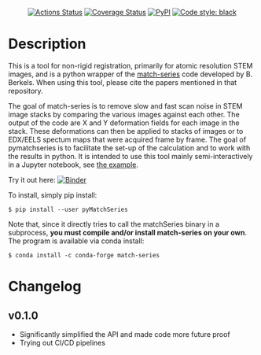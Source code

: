 <p align="center">
<a href="https://github.com/din14970/pyMatchSeries/actions"><img alt="Actions Status" src="https://github.com/din14970/pyMatchSeries/workflows/Test/badge.svg"></a>
<a href="https://coveralls.io/github/din14970/pyMatchSeries?branch=master"><img alt="Coverage Status" src="https://coveralls.io/repos/github/din14970/pyMatchSeries/badge.svg?branch=master"></a>
<a href="https://pypi.org/project/pyMatchSeries/"><img alt="PyPI" src="https://img.shields.io/pypi/v/pyMatchSeries.svg?style=flat"></a>
<a href="https://github.com/psf/black"><img alt="Code style: black" src="https://img.shields.io/badge/code%20style-black-000000.svg"></a>
</p>

# Description
This is a tool for non-rigid registration, primarily for atomic resolution STEM images, and is a python wrapper of the [match-series](https://github.com/berkels/match-series) code developed by B. Berkels. When using this tool, please cite the papers mentioned in that repository. 

The goal of match-series is to remove slow and fast scan noise in STEM image stacks by comparing the various images against each other. The output of the code are X and Y deformation fields for each image in the stack. These deformations can then be applied to stacks of images or to EDX/EELS spectum maps that were acquired frame by frame. The goal of pymatchseries is to facilitate the set-up of the calculation and to work with the results in python. It is intended to use this tool mainly semi-interactively in a Jupyter notebook, see [the example](https://github.com/din14970/pyMatchSeries/blob/master/examples/example.ipynb).

Try it out here:
[![Binder](https://mybinder.org/badge_logo.svg)](https://mybinder.org/v2/gh/din14970/pyMatchSeries/testing)

To install, simply pip install:
```
$ pip install --user pyMatchSeries
```

Note that, since it directly tries to call the matchSeries binary in a subprocess, **you must compile and/or install match-series on your own**. The program is available via conda install:

```
$ conda install -c conda-forge match-series
```

# Changelog

## v0.1.0
* Significantly simplified the API and made code more future proof
* Trying out CI/CD pipelines
